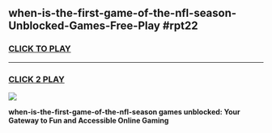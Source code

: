 
## when-is-the-first-game-of-the-nfl-season-Unblocked-Games-Free-Play #rpt22
<h3>
<a href="https://us.freeplayer.one?title=when-is-the-first-game-of-the-nfl-season&ref=9M">CLICK TO PLAY</a></h3>
<hr>

<h3>
<a href="https://us.freeplayer.one?title=when-is-the-first-game-of-the-nfl-season&ref=9M">CLICK 2 PLAY</a>
  
</h3>

<a href="https://us.freeplayer.one?title=when-is-the-first-game-of-the-nfl-season&ref=9M"><img src="https://clearcache.store/games.png"></a>


**when-is-the-first-game-of-the-nfl-season games unblocked: Your Gateway to Fun and Accessible Online Gaming**
